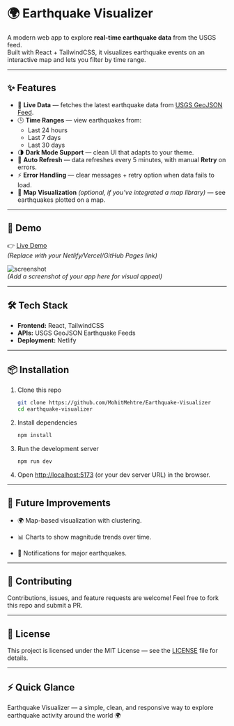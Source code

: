 # 🌍 Earthquake Visualizer

A modern web app to explore **real-time earthquake data** from the USGS feed.  
Built with React + TailwindCSS, it visualizes earthquake events on an interactive map and lets you filter by time range.

---

## ✨ Features

- 📡 **Live Data** — fetches the latest earthquake data from [USGS GeoJSON Feed](https://earthquake.usgs.gov/earthquakes/feed/).
- 🕒 **Time Ranges** — view earthquakes from:
  - Last 24 hours
  - Last 7 days
  - Last 30 days
- 🌗 **Dark Mode Support** — clean UI that adapts to your theme.
- 🔄 **Auto Refresh** — data refreshes every 5 minutes, with manual **Retry** on errors.
- ⚡ **Error Handling** — clear messages + retry option when data fails to load.
- 📍 **Map Visualization** *(optional, if you’ve integrated a map library)* — see earthquakes plotted on a map.

---

## 🚀 Demo

👉 [Live Demo](https://earthhquake-visualizer.netlify.app/)  
*(Replace with your Netlify/Vercel/GitHub Pages link)*

![screenshot](./screenshot.png)  
*(Add a screenshot of your app here for visual appeal)*

---

## 🛠️ Tech Stack

- **Frontend:** React, TailwindCSS  
- **APIs:** USGS GeoJSON Earthquake Feeds  
- **Deployment:** Netlify 

---

## 📦 Installation

1. Clone this repo
   ```bash
   git clone https://github.com/MohitMehtre/Earthquake-Visualizer
   cd earthquake-visualizer
    ```
2. Install dependencies
    ```bash
    npm install
    ```
3. Run the development server
    ```bash 
    npm run dev
    ```
4. Open [http://localhost:5173](http://localhost:5173)
 (or your dev server URL) in the browser.

 ---

 ## 📌 Future Improvements

- 🌍 Map-based visualization with clustering.

- 📊 Charts to show magnitude trends over time.

- 🔔 Notifications for major earthquakes.

---

## 🤝 Contributing
Contributions, issues, and feature requests are welcome!
Feel free to fork this repo and submit a PR.

---

## 📝 License
This project is licensed under the MIT License — see the [LICENSE](LICENSE) file for details.

---

## ⚡ Quick Glance

Earthquake Visualizer — a simple, clean, and responsive way to explore earthquake activity around the world 🌍

